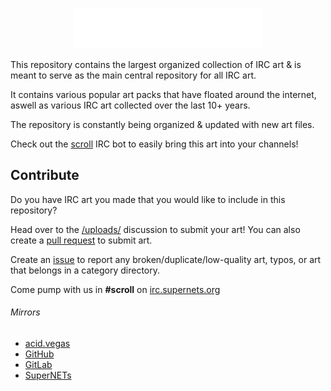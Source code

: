 <p align="center"><img src=".screens/ircart.png"/></p>

This repository contains the largest organized collection of IRC art & is meant to serve as the main central repository for all IRC art.

It contains various popular art packs that have floated around the internet, aswell as various IRC art collected over the last 10+ years.

The repository is constantly being organized & updated with new art files.

Check out the [scroll](https://github.com/acidvegas/scroll) IRC bot to easily bring this art into your channels!

## Contribute

Do you have IRC art you made that you would like to include in this repository?

Head over to the [/uploads/](https://github.com/ircart/ircart/discussions/2) discussion to submit your art! You can also create a [pull request](https://github.com/ircart/ircart/pulls) to submit art.

Create an [issue](https://github.com/ircart/ircart/issues) to report any broken/duplicate/low-quality art, typos, or art that belongs in a category directory.

Come pump with us in **#scroll** on [irc.supernets.org](irc://irc.supernets.org)

###### Mirrors
- [acid.vegas](https://git.acid.vegas/ircart)
- [GitHub](https://github.com/ircart/ircart)
- [GitLab](https://gitlab.com/ircart/ircart)
- [SuperNETs](https://git.supernets.org/ircart/ircart)